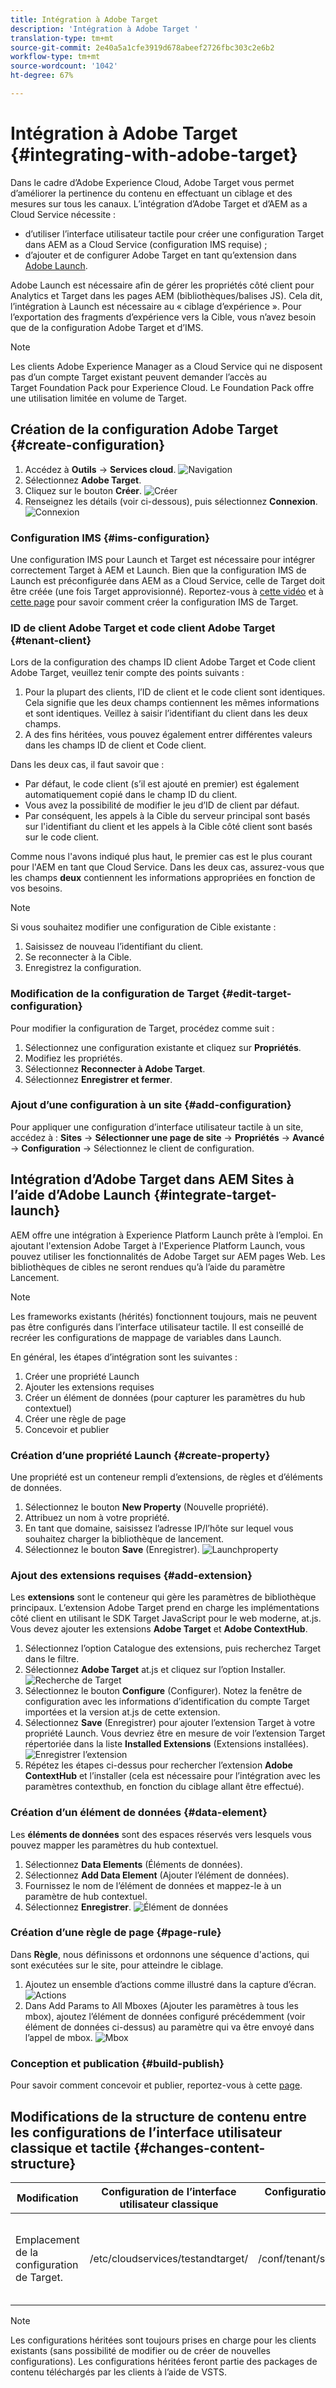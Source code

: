 ```yaml
---
title: Intégration à Adobe Target
description: 'Intégration à Adobe Target '
translation-type: tm+mt
source-git-commit: 2e40a5a1cfe3919d678abeef2726fbc303c2e6b2
workflow-type: tm+mt
source-wordcount: '1042'
ht-degree: 67%

---
```



# Intégration à Adobe Target {#integrating-with-adobe-target}

Dans le cadre d’Adobe Experience Cloud, Adobe Target vous permet d’améliorer la pertinence du contenu en effectuant un ciblage et des mesures sur tous les canaux. L’intégration d’Adobe Target et d’AEM as a Cloud Service nécessite :

* d’utiliser l’interface utilisateur tactile pour créer une configuration Target dans AEM as a Cloud Service (configuration IMS requise) ;
* d’ajouter et de configurer Adobe Target en tant qu’extension dans [Adobe Launch](https://docs.adobe.com/content/help/fr-FR/launch/using/intro/get-started/quick-start.html).

Adobe Launch est nécessaire afin de gérer les propriétés côté client pour Analytics et Target dans les pages AEM (bibliothèques/balises JS). Cela dit, l’intégration à Launch est nécessaire au « ciblage d’expérience ». Pour l’exportation des fragments d’expérience vers la Cible, vous n’avez besoin que de la configuration Adobe Target et d’IMS.

>[!NOTE]
>
>Les clients Adobe Experience Manager as a Cloud Service qui ne disposent pas d’un compte Target existant peuvent demander l’accès au Target Foundation Pack pour Experience Cloud. Le Foundation Pack offre une utilisation limitée en volume de Target.

## Création de la configuration Adobe Target {#create-configuration}

1. Accédez à **Outils** → **Services cloud**.
   ![Navigation](assets/cloudservice1.png "Navigation")
2. Sélectionnez **Adobe Target**.
3. Cliquez sur le bouton **Créer**.
   ![Créer](assets/tenant1.png "Créer")
4. Renseignez les détails (voir ci-dessous), puis sélectionnez **Connexion**.
   ![Connexion](assets/open_screen1.png "Connexion")

### Configuration IMS {#ims-configuration}

Une configuration IMS pour Launch et Target est nécessaire pour intégrer correctement Target à AEM et Launch. Bien que la configuration IMS de Launch est préconfigurée dans AEM as a Cloud Service, celle de Target doit être créée (une fois Target approvisionné). Reportez-vous à [cette vidéo](https://helpx.adobe.com/fr/experience-manager/kt/sites/using/aem-sites-target-standard-technical-video-understand.html) et à [cette page](https://docs.adobe.com/content/help/fr-FR/experience-manager-65/administering/integration/integration-ims-adobe-io.html) pour savoir comment créer la configuration IMS de Target.

### ID de client Adobe Target et code client Adobe Target {#tenant-client}

Lors de la configuration des champs ID client Adobe Target et Code client Adobe Target, veuillez tenir compte des points suivants :

1. Pour la plupart des clients, l’ID de client et le code client sont identiques. Cela signifie que les deux champs contiennent les mêmes informations et sont identiques. Veillez à saisir l’identifiant du client dans les deux champs.
2. A des fins héritées, vous pouvez également entrer différentes valeurs dans les champs ID de client et Code client.

Dans les deux cas, il faut savoir que :

* Par défaut, le code client (s’il est ajouté en premier) est également automatiquement copié dans le champ ID du client.
* Vous avez la possibilité de modifier le jeu d’ID de client par défaut.
* Par conséquent, les appels à la Cible du serveur principal sont basés sur l&#39;identifiant du client et les appels à la Cible côté client sont basés sur le code client.

Comme nous l&#39;avons indiqué plus haut, le premier cas est le plus courant pour l&#39;AEM en tant que Cloud Service. Dans les deux cas, assurez-vous que les champs **deux** contiennent les informations appropriées en fonction de vos besoins.

>[!NOTE]
>
> Si vous souhaitez modifier une configuration de Cible existante :
>
> 1. Saisissez de nouveau l’identifiant du client.
> 2. Se reconnecter à la Cible.
> 3. Enregistrez la configuration.


### Modification de la configuration de Target {#edit-target-configuration}

Pour modifier la configuration de Target, procédez comme suit :

1. Sélectionnez une configuration existante et cliquez sur **Propriétés**.
2. Modifiez les propriétés.
3. Sélectionnez **Reconnecter à Adobe Target**.
4. Sélectionnez **Enregistrer et fermer**.

### Ajout d’une configuration à un site {#add-configuration}

Pour appliquer une configuration d’interface utilisateur tactile à un site, accédez à : **Sites** → **Sélectionner une page de site** → **Propriétés** → **Avancé** → **Configuration** → Sélectionnez le client de configuration.

## Intégration d’Adobe Target dans AEM Sites à l’aide d’Adobe Launch {#integrate-target-launch}

AEM offre une intégration à Experience Platform Launch prête à l’emploi. En ajoutant l&#39;extension Adobe Target à l&#39;Experience Platform Launch, vous pouvez utiliser les fonctionnalités de Adobe Target sur AEM pages Web. Les bibliothèques de cibles ne seront rendues qu’à l’aide du paramètre Lancement.

>[!NOTE]
>
>Les frameworks existants (hérités) fonctionnent toujours, mais ne peuvent pas être configurés dans l’interface utilisateur tactile. Il est conseillé de recréer les configurations de mappage de variables dans Launch.

En général, les étapes d’intégration sont les suivantes :

1. Créer une propriété Launch
2. Ajouter les extensions requises
3. Créer un élément de données (pour capturer les paramètres du hub contextuel)
4. Créer une règle de page
5. Concevoir et publier

### Création d’une propriété Launch {#create-property}

Une propriété est un conteneur rempli d’extensions, de règles et d’éléments de données.

1. Sélectionnez le bouton **New Property** (Nouvelle propriété).
2. Attribuez un nom à votre propriété.
3. En tant que domaine, saisissez l’adresse IP/l’hôte sur lequel vous souhaitez charger la bibliothèque de lancement.
4. Sélectionnez le bouton **Save** (Enregistrer).
   ![Launchproperty](assets/properties_newproperty1.png "Launchproperty")

### Ajout des extensions requises {#add-extension}

Les **extensions** sont le conteneur qui gère les paramètres de bibliothèque principaux. L’extension Adobe Target prend en charge les implémentations côté client en utilisant le SDK Target JavaScript pour le web moderne, at.js. Vous devez ajouter les extensions **Adobe Target** et **Adobe ContextHub**.

1. Sélectionnez l’option Catalogue des extensions, puis recherchez Target dans le filtre.
2. Sélectionnez **Adobe Target** at.js et cliquez sur l’option Installer.
   ![Recherche de Target](assets/search_ext1.png "Recherche de Target")
3. Sélectionnez le bouton **Configure** (Configurer). Notez la fenêtre de configuration avec les informations d’identification du compte Target importées et la version at.js de cette extension.
4. Sélectionnez **Save** (Enregistrer) pour ajouter l’extension Target à votre propriété Launch. Vous devriez être en mesure de voir l’extension Target répertoriée dans la liste **Installed Extensions** (Extensions installées).
   ![Enregistrer l’extension](assets/configure_extension1.png "Enregistrer l’extension")
5. Répétez les étapes ci-dessus pour rechercher l’extension **Adobe ContextHub** et l’installer (cela est nécessaire pour l’intégration avec les paramètres contexthub, en fonction du ciblage allant être effectué).

### Création d’un élément de données {#data-element}

Les **éléments de données** sont des espaces réservés vers lesquels vous pouvez mapper les paramètres du hub contextuel.

1. Sélectionnez **Data Elements** (Éléments de données).
2. Sélectionnez **Add Data Element** (Ajouter l’élément de données).
3. Fournissez le nom de l’élément de données et mappez-le à un paramètre de hub contextuel.
4. Sélectionnez **Enregistrer**.
   ![Élément de données](assets/data_elem1.png "Élément de données")

### Création d’une règle de page {#page-rule}

Dans **Règle**, nous définissons et ordonnons une séquence d&#39;actions, qui sont exécutées sur le site, pour atteindre le ciblage.

1. Ajoutez un ensemble d’actions comme illustré dans la capture d’écran.
   ![Actions](assets/rules1.png "Actions")
2. Dans Add Params to All Mboxes (Ajouter les paramètres à tous les mbox), ajoutez l’élément de données configuré précédemment (voir élément de données ci-dessus) au paramètre qui va être envoyé dans l’appel de mbox.
   ![Mbox](assets/map_data1.png "Actions")

### Conception et publication {#build-publish}

Pour savoir comment concevoir et publier, reportez-vous à cette [page](https://docs.adobe.com/content/help/fr-FR/experience-manager-learn/aem-target-tutorial/aem-target-implementation/using-launch-adobe-io.html).

## Modifications de la structure de contenu entre les configurations de l’interface utilisateur classique et tactile {#changes-content-structure}

| **Modification** | **Configuration de l’interface utilisateur classique** | **Configuration de l’interface utilisateur tactile** | **Conséquences** |
|---|---|---|---|
| Emplacement de la configuration de Target. | /etc/cloudservices/testandtarget/ | /conf/tenant/settings/cloudservices/target | Auparavant, plusieurs configurations étaient présentes sous /etc/cloudservices/testandtarget, mais maintenant une configuration unique est présente sous un client. |

>[!NOTE]
>
>Les configurations héritées sont toujours prises en charge pour les clients existants (sans possibilité de modifier ou de créer de nouvelles configurations). Les configurations héritées feront partie des packages de contenu téléchargés par les clients à l’aide de VSTS.
